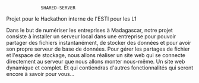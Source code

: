                  SHARED-SERVER

Projet pour le Hackathon interne de l'ESTI pour les L1

Dans le but de numériser les entreprises à Madagascar, notre projet consiste à installer un serveur local dans une entreprise pour pouvoir partager des fichiers instantanément, de stocker des données et pour avoir son propre serveur de base de données. Pour gérer les partages de fichier et l'espace de stockage, nous allons réaliser un site web qui se connecte directement au serveur que nous allons monter nous-même. Un site web dynamique et complet. Et qui contiendras d'autres fonctionnalités qui seront encore à savoir pour vous... 
